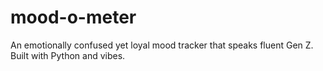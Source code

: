 # mood-o-meter
An emotionally confused yet loyal mood tracker that speaks fluent Gen Z. Built with Python and vibes.
